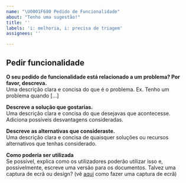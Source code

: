 ```yaml
---
name: "\U0001F680 Pedido de Funcionalidade"
about: "Tenho uma sugestão!"
title: ''
labels: 'i: melhoria, i: precisa de triagem'
assignees: ''

---
```


## Pedir funcionalidade

**O seu pedido de funcionalidade está relacionado a um problema? Por favor, descreva.**  
Uma descrição clara e concisa do que é o problema. Ex. Tenho um problema quando [...]

**Descreve a solução que gostarias.**  
Uma descrição clara e concisa do que desejavas que acontecesse. Adiciona possíveis desvantagens consideradas.

**Descreve as alternativas que consideraste.**  
Uma descrição clara e concisa de quaisquer soluções ou recursos alternativos que tenhas considerado.

**Como poderia ser utilizada**  
Se possível, explica como os utilizadores poderão utilizar isso e, possivelmente, escreve uma versão para os documentos. Talvez uma captura de ecrã ou design?  (vê [aqui](https://support.google.com/android/answer/9075928?hl=pt) como fazer uma captura de ecrã)
